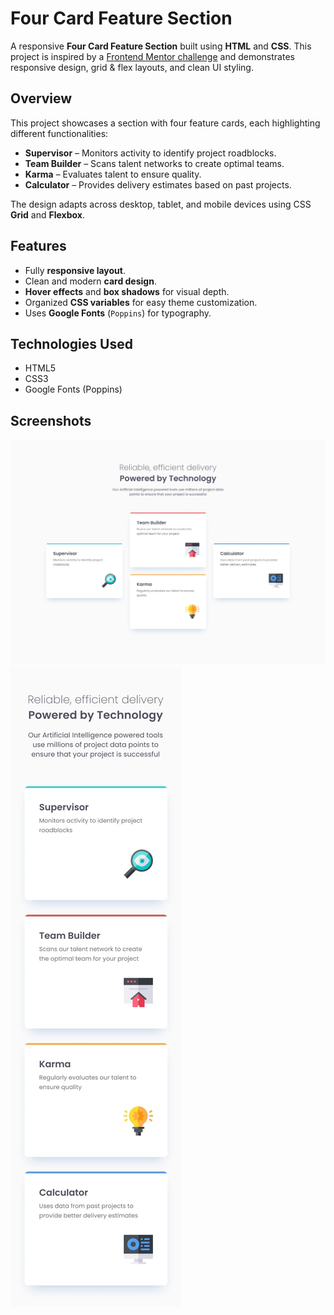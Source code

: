 # Four Card Feature Section

A responsive **Four Card Feature Section** built using **HTML** and **CSS**. This project is inspired by a [Frontend Mentor challenge](https://www.frontendmentor.io/) and demonstrates responsive design, grid & flex layouts, and clean UI styling.

## Overview

This project showcases a section with four feature cards, each highlighting different functionalities:

- **Supervisor** – Monitors activity to identify project roadblocks.
- **Team Builder** – Scans talent networks to create optimal teams.
- **Karma** – Evaluates talent to ensure quality.
- **Calculator** – Provides delivery estimates based on past projects.

The design adapts across desktop, tablet, and mobile devices using CSS **Grid** and **Flexbox**.

## Features

- Fully **responsive layout**.
- Clean and modern **card design**.
- **Hover effects** and **box shadows** for visual depth.
- Organized **CSS variables** for easy theme customization.
- Uses **Google Fonts** (`Poppins`) for typography.

## Technologies Used

- HTML5
- CSS3
- Google Fonts (Poppins)

## Screenshots

![Desktop view](design/desktop-design.jpg)  
![Mobile view](design/mobile-design.jpg)

